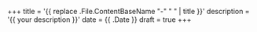 +++
title = '{{ replace .File.ContentBaseName "-" " " | title }}'
description = '{{ your description }}'
date = {{ .Date }}
draft = true
+++

